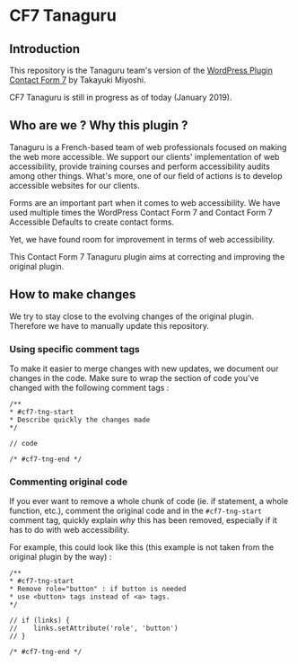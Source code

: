# CF7 Tanaguru

## Introduction

This repository is the Tanaguru team's version of the [WordPress Plugin Contact Form 7](https://wordpress.org/plugins/contact-form-7/) by Takayuki Miyoshi.

CF7 Tanaguru is still in progress as of today (January 2019).

## Who are we ? Why this plugin ?
Tanaguru is a French-based team of web professionals focused on making the web more accessible. We support our clients' implementation of web accessibility, provide training courses and perform accessibility audits among other things. What's more, one of our field of actions is to develop accessible websites for our clients. 

Forms are an important part when it comes to web accessibility. We have used multiple times the WordPress Contact Form 7 and Contact Form 7 Accessible Defaults to create contact forms. 

Yet, we have found room for improvement in terms of web accessibility. 

This Contact Form 7 Tanaguru plugin aims at correcting and improving the original plugin.

## How to make changes

We try to stay close to the evolving changes of the original plugin. Therefore we have to manually update this repository. 

### Using specific comment tags
To make it easier to merge changes with new updates, we document our changes in the code. Make sure to wrap the section of code you've changed with the following comment tags :

```
/**
* #cf7-tng-start
* Describe quickly the changes made
*/

// code

/* #cf7-tng-end */
```

### Commenting original code

If you ever want to remove a whole chunk of code (ie. if statement, a whole function, etc.), comment the original code and in the `#cf7-tng-start` comment tag, quickly explain *why* this has been removed, especially if it has to do with web accessibility.

For example, this could look like this (this example is not taken from the original plugin by the way) :

```
/**
* #cf7-tng-start
* Remove role="button" : if button is needed
* use <button> tags instead of <a> tags.
*/

// if (links) {
//    links.setAttribute('role', 'button')
// }

/* #cf7-tng-end */
```
